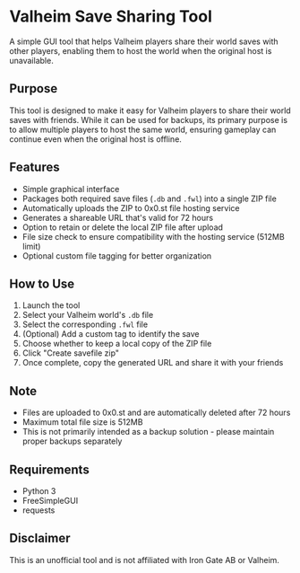 # Valheim Save Sharing Tool

A simple GUI tool that helps Valheim players share their world saves with other players, enabling them to host the world when the original host is unavailable.

## Purpose

This tool is designed to make it easy for Valheim players to share their world saves with friends. While it can be used for backups, its primary purpose is to allow multiple players to host the same world, ensuring gameplay can continue even when the original host is offline.

## Features

- Simple graphical interface
- Packages both required save files (`.db` and `.fwl`) into a single ZIP file
- Automatically uploads the ZIP to 0x0.st file hosting service
- Generates a shareable URL that's valid for 72 hours
- Option to retain or delete the local ZIP file after upload
- File size check to ensure compatibility with the hosting service (512MB limit)
- Optional custom file tagging for better organization

## How to Use

1. Launch the tool
2. Select your Valheim world's `.db` file
3. Select the corresponding `.fwl` file
4. (Optional) Add a custom tag to identify the save
5. Choose whether to keep a local copy of the ZIP file
6. Click "Create savefile zip"
7. Once complete, copy the generated URL and share it with your friends

## Note

- Files are uploaded to 0x0.st and are automatically deleted after 72 hours
- Maximum total file size is 512MB
- This is not primarily intended as a backup solution - please maintain proper backups separately

## Requirements

- Python 3
- FreeSimpleGUI
- requests

## Disclaimer

This is an unofficial tool and is not affiliated with Iron Gate AB or Valheim.